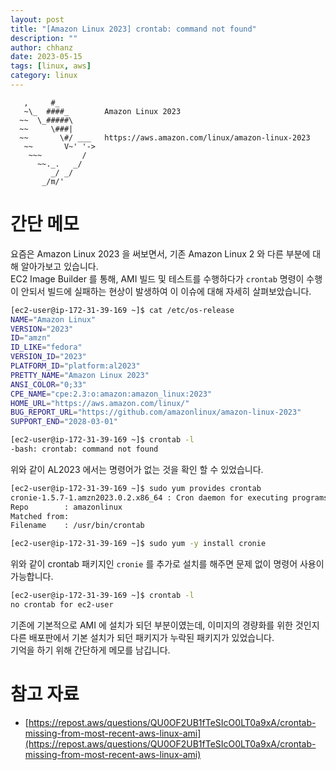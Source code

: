 ```yaml
---
layout: post
title: "[Amazon Linux 2023] crontab: command not found" 
description: ""
author: chhanz
date: 2023-05-15
tags: [linux, aws]
category: linux
---
```

```console
   ,     #_
   ~\_  ####_        Amazon Linux 2023
  ~~  \_#####\
  ~~     \###|
  ~~       \#/ ___   https://aws.amazon.com/linux/amazon-linux-2023
   ~~       V~' '->
    ~~~         /
      ~~._.   _/
         _/ _/
       _/m/'
```

# 간단 메모
요즘은 Amazon Linux 2023 을 써보면서, 기존 Amazon Linux 2 와 다른 부분에 대해 알아가보고 있습니다.   
EC2 Image Builder 를 통해, AMI 빌드 및 테스트를 수행하다가 `crontab` 명령이 수행이 안되서 빌드에 실패하는 현상이 발생하여 이 이슈에 대해 자세히 살펴보았습니다.   
   
```bash
[ec2-user@ip-172-31-39-169 ~]$ cat /etc/os-release
NAME="Amazon Linux"
VERSION="2023"
ID="amzn"
ID_LIKE="fedora"
VERSION_ID="2023"
PLATFORM_ID="platform:al2023"
PRETTY_NAME="Amazon Linux 2023"
ANSI_COLOR="0;33"
CPE_NAME="cpe:2.3:o:amazon:amazon_linux:2023"
HOME_URL="https://aws.amazon.com/linux/"
BUG_REPORT_URL="https://github.com/amazonlinux/amazon-linux-2023"
SUPPORT_END="2028-03-01"
```
    
```bash
[ec2-user@ip-172-31-39-169 ~]$ crontab -l
-bash: crontab: command not found
```
위와 같이 AL2023 에서는 명령어가 없는 것을 확인 할 수 있었습니다.   
    
```bash
[ec2-user@ip-172-31-39-169 ~]$ sudo yum provides crontab
cronie-1.5.7-1.amzn2023.0.2.x86_64 : Cron daemon for executing programs at set times
Repo        : amazonlinux
Matched from:
Filename    : /usr/bin/crontab
```   

```bash
[ec2-user@ip-172-31-39-169 ~]$ sudo yum -y install cronie
```
위와 같이 crontab 패키지인 `cronie` 를 추가로 설치를 해주면 문제 없이 명령어 사용이 가능합니다.   
   
```bash
[ec2-user@ip-172-31-39-169 ~]$ crontab -l
no crontab for ec2-user
```
    
기존에 기본적으로 AMI 에 설치가 되던 부분이였는데, 이미지의 경량화를 위한 것인지 다른 배포판에서 기본 설치가 되던 패키지가 누락된 패키지가 있었습니다.   
기억을 하기 위해 간단하게 메모를 남깁니다.   
   
# 참고 자료
* [https://repost.aws/questions/QU0OF2UB1fTeSIcO0LT0a9xA/crontab-missing-from-most-recent-aws-linux-ami](https://repost.aws/questions/QU0OF2UB1fTeSIcO0LT0a9xA/crontab-missing-from-most-recent-aws-linux-ami)